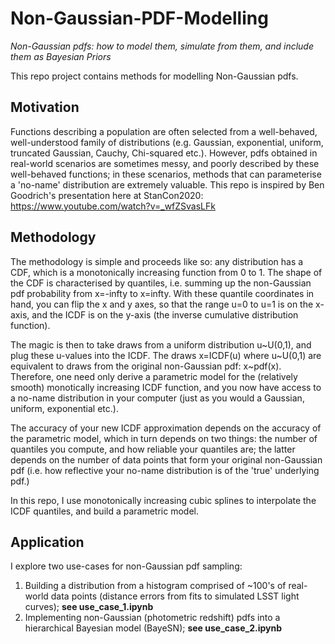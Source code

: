 # Non-Gaussian-PDF-Modelling
*Non-Gaussian pdfs: how to model them, simulate from them, and include them as Bayesian Priors*

This repo project contains methods for modelling Non-Gaussian pdfs.

## Motivation

Functions describing a population are often selected from a well-behaved, well-understood family of distributions (e.g. Gaussian, exponential, uniform, truncated Gaussian, Cauchy, Chi-squared etc.). However, pdfs obtained in real-world scenarios are sometimes messy, and poorly described by these well-behaved functions; in these scenarios, methods that can parameterise a 'no-name' distribution are extremely valuable. This repo is inspired by Ben Goodrich's presentation here at StanCon2020: https://www.youtube.com/watch?v=_wfZSvasLFk

## Methodology

The methodology is simple and proceeds like so: any distribution has a CDF, which is a monotonically increasing function from 0 to 1. The shape of the CDF is characterised by quantiles, i.e. summing up the non-Gaussian pdf probability from x=-infty to x=infty. With these quantile coordinates in hand, you can flip the x and y axes, so that the range u=0 to u=1 is on the x-axis, and the ICDF is on the y-axis (the inverse cumulative distribution function). 

The magic is then to take draws from a uniform distribution u\~U(0,1), and plug these u-values into the ICDF. The draws x=ICDF(u) where u\~U(0,1) are equivalent to draws from the original non-Gaussian pdf: x\~pdf(x). Therefore, one need only derive a parametric model for the (relatively smooth) monotically increasing ICDF function, and you now have access to a no-name distribution in your computer (just as you would a Gaussian, uniform, exponential etc.). 

The accuracy of your new ICDF approximation depends on the accuracy of the parametric model, which in turn depends on two things: the number of quantiles you compute, and how reliable your quantiles are; the latter depends on the number of data points that form your original non-Gaussian pdf (i.e. how reflective your no-name distribution is of the 'true' underlying pdf.) 

In this repo, I use monotonically increasing cubic splines to interpolate the ICDF quantiles, and build a parametric model.

## Application

I explore two use-cases for non-Gaussian pdf sampling:
1. Building a distribution from a histogram comprised of ~100's of real-world data points (distance errors from fits to simulated LSST light curves); **see use_case_1.ipynb**
2. Implementing non-Gaussian (photometric redshift) pdfs into a hierarchical Bayesian model (BayeSN); **see use_case_2.ipynb**
